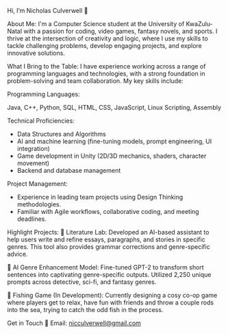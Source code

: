Hi, I’m Nicholas Culverwell 👋

About Me:
I'm a Computer Science student at the University of KwaZulu-Natal with a passion for coding, video games, fantasy novels, and sports. I thrive at the intersection of creativity and logic, where I use my skills to tackle challenging problems, develop engaging projects, and explore innovative solutions.

What I Bring to the Table:
I have experience working across a range of programming languages and technologies, with a strong foundation in problem-solving and team collaboration. My key skills include:

Programming Languages:

Java, C++, Python, SQL,
HTML, CSS, JavaScript,
Linux Scripting, Assembly

Technical Proficiencies:
- Data Structures and Algorithms
- AI and machine learning (fine-tuning models, prompt engineering, UI integration)
- Game development in Unity (2D/3D mechanics, shaders, character movement)
- Backend and database management

Project Management:
- Experience in leading team projects using Design Thinking methodologies.
- Familiar with Agile workflows, collaborative coding, and meeting deadlines.

Highlight Projects:
🔹 Literature Lab:
Developed an AI-based assistant to help users write and refine essays, paragraphs, and stories in specific genres. This tool also provides grammar corrections and genre-specific advice.

🔹 AI Genre Enhancement Model:
Fine-tuned GPT-2 to transform short sentences into captivating genre-specific outputs. Utilized 2,250 unique prompts across detective, sci-fi, and fantasy genres.

🔹 Fishing Game (In Development):
Currently designing a cosy co-op game where players get to relax, have fun with friends and throw a couple rods into the sea, trying to catch the odd fish in the process.

Get in Touch
📧 Email: nicculverwell@gmail.com


<!---
NicCulverwell/NicCulverwell is a ✨ special ✨ repository because its `README.md` (this file) appears on your GitHub profile.
You can click the Preview link to take a look at your changes.
--->
